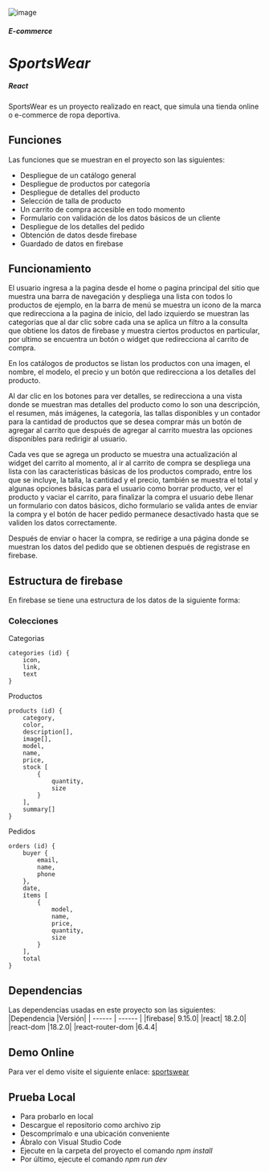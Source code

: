 ![image](https://reactcoder.consultoriainformaticaon.com/gifs/sportswear.gif)
##### E-commerce
# _SportsWear_ 
##### React
SportsWear es un proyecto realizado en react, que simula una tienda online o e-commerce de ropa deportiva.
## Funciones
Las funciones que se muestran en el proyecto son las siguientes:
- Despliegue de un catálogo general
- Despliegue de productos por categoría
- Despliegue de detalles del producto
- Selección de talla de producto
- Un carrito de compra accesible en todo momento
- Formulario con validación de los datos básicos de un cliente
- Despliegue de los detalles del pedido
- Obtención de datos desde firebase
- Guardado de datos en firebase
## Funcionamiento
El usuario ingresa a la pagina desde el home o pagina principal del sitio que muestra una barra de navegación y despliega una lista con todos lo productos de ejemplo, en la barra de menú se muestra un icono de la marca que redirecciona a la pagina de inicio, del lado izquierdo se muestran las categorías que al dar clic sobre cada una se aplica un filtro a la consulta que obtiene los datos de firebase y muestra ciertos productos en particular, por ultimo se encuentra un botón o widget que redirecciona al carrito de compra.

En los catálogos de productos se listan los productos con una imagen, el nombre, el modelo, el precio y un botón que redirecciona a los detalles del producto.

Al dar clic en los botones para ver detalles, se redirecciona a una vista donde se muestran mas detalles del producto como lo son una descripción, el resumen, más imágenes, la categoría, las tallas disponibles y un contador para la cantidad de productos que se desea comprar más un botón de agregar al carrito que después de agregar al carrito muestra las opciones disponibles para redirigir al usuario.

Cada ves que se agrega un producto se muestra una actualización al widget del carrito al momento, al ir al carrito de compra se despliega una lista con las características básicas de los productos comprado, entre los que se incluye, la talla, la cantidad y el precio, también se muestra el total y algunas opciones básicas para el usuario como borrar producto, ver el producto y vaciar el carrito, para finalizar la compra el usuario debe llenar un formulario con datos básicos, dicho formulario se valida antes de enviar la compra y el botón de  hacer pedido permanece desactivado hasta que se validen los datos correctamente.

Después de enviar o hacer la compra, se redirige a una página donde se muestran los datos del pedido que se obtienen después de registrase en firebase.

## Estructura de firebase
En firebase se tiene una estructura de los datos de la siguiente forma:
### Colecciones
Categorias
~~~
categories (id) {
    icon, 
    link, 
    text
}
~~~
Productos
~~~
products (id) {
    category,
    color, 
    description[], 
    image[], 
    model, 
    name, 
    price,
    stock [
        {
            quantity, 
            size
        }
    ], 
    summary[]
}
~~~
Pedidos
~~~
orders (id) {
    buyer {
        email,
        name, 
        phone
    }, 
    date, 
    ítems [
        {
            model, 
            name, 
            price, 
            quantity, 
            size
        }
    ],
    total
}
~~~
## Dependencias
Las dependencias usadas en este proyecto son las siguientes:
|Dependencia |Versión|
| ------ | ------ |
|firebase| 9.15.0|
|react| 18.2.0|
|react-dom |18.2.0|
|react-router-dom |6.4.4|
## Demo Online
Para ver el demo visite el siguiente enlace: [sportswear]( https://effervescent-elf-d5fec8.netlify.app/)
## Prueba Local
- Para probarlo en local
- Descargue el repositorio como archivo zip
- Descomprímalo e una ubicación conveniente
- Ábralo con Visual Studio Code
- Ejecute en la carpeta del proyecto el comando *npm install*
- Por último, ejecute el comando *npm run dev*
